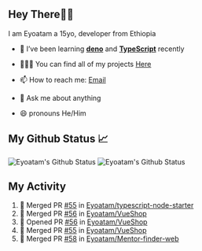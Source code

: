 ## Hey There👋🏽

I am Eyoatam a 15yo, developer from Ethiopia

- 🔭 I’ve been learning **[deno](https://github.com/denoland/deno)** and **[TypeScript](https://github.com/microsoft/TypeScript)** recently 

- 🧑🏽‍💻  You can find all of my projects [Here](https://github.com/Eyoatam?tab=repositories)

- 📫  How to reach me: [Email](mailto:eyoatamtamirat7@gmail.com)

- 💬 Ask me about anything

- 😄 pronouns He/Him

## My Github Status 📈 
<p> 
  <img src="https://github-readme-stats.vercel.app/api?username=Eyoatam&show_icons=true&theme=prussian" alt="Eyoatam's Github Status" />
  <img src="https://github-readme-stats.vercel.app/api/top-langs/?username=Eyoatam&layout=compact&theme=prussian" alt="Eyoatam's Github Status" />
</p>

## My Activity

<!--START_SECTION:activity-->
1. 🎉 Merged PR [#55](https://github.com/Eyoatam/typescript-node-starter/pull/55) in [Eyoatam/typescript-node-starter](https://github.com/Eyoatam/typescript-node-starter)
2. 🎉 Merged PR [#56](https://github.com/Eyoatam/VueShop/pull/56) in [Eyoatam/VueShop](https://github.com/Eyoatam/VueShop)
3. 💪 Opened PR [#56](https://github.com/Eyoatam/VueShop/pull/56) in [Eyoatam/VueShop](https://github.com/Eyoatam/VueShop)
4. 🎉 Merged PR [#55](https://github.com/Eyoatam/VueShop/pull/55) in [Eyoatam/VueShop](https://github.com/Eyoatam/VueShop)
5. 🎉 Merged PR [#58](https://github.com/Eyoatam/Mentor-finder-web/pull/58) in [Eyoatam/Mentor-finder-web](https://github.com/Eyoatam/Mentor-finder-web)
<!--END_SECTION:activity-->
